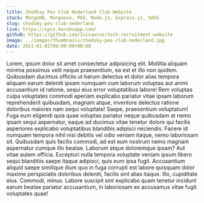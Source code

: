 ```yaml
---
title: Chodksy Pes Club Nederland Club Website
stack: MongoDB, Mongoose, PUG, Node.js, Express.js, SASS
slug: chodsky-pes-club-nederland
live: https://cpcn.herokuapp.com/
github: https://github.com/Isisaurus/tech-recruitment-website
image: ../images/thumbnails/chodsky-pes-club-nederland.jpg
date: 2021-01-01T00:00:00+00:00
---
```


Lorem, ipsum dolor sit amet consectetur adipisicing elit. Mollitia aliquam minima possimus velit neque praesentium, ea est et illo non quidem. Quibusdam ducimus officiis ut harum delectus et dolor alias tempora aliquam earum deleniti ipsam numquam cum laborum voluptas aut animi accusantium id ratione, sequi eius error voluptatibus labore! Rem voluptas culpa voluptates commodi aperiam explicabo pariatur vitae ipsam laborum reprehenderit quibusdam, magnam atque, inventore delectus ratione doloribus maiores nam sequi voluptate! Saepe, praesentium voluptatum! Fuga eum eligendi quia quae voluptas pariatur neque quibusdam at nemo ipsam sequi aspernatur, eaque ad ducimus vitae tenetur dolore qui facilis asperiores explicabo voluptatibus blanditiis adipisci reiciendis. Facere id numquam tempora nihil nisi debitis vel odio veniam itaque, nemo laboriosam sit. Quibusdam quis facilis commodi, ad est eum nostrum nemo magnam aspernatur cumque illo beatae. Laborum atque doloremque ipsam? Aut vitae autem officia. Excepturi nulla tempora voluptate veniam ipsum libero sequi blanditiis saepe itaque adipisci, quis eum ipsa fugit. Accusantium aliquid saepe similique illum quo in fuga corrupti est labore quisquam dolor maxime perspiciatis doloribus deleniti, facilis sint alias itaque. Illo, cupiditate eius. Commodi, minus. Labore suscipit sint explicabo quam tenetur incidunt earum beatae pariatur accusantium, in laboriosam ex accusamus vitae fugit voluptates quae!
